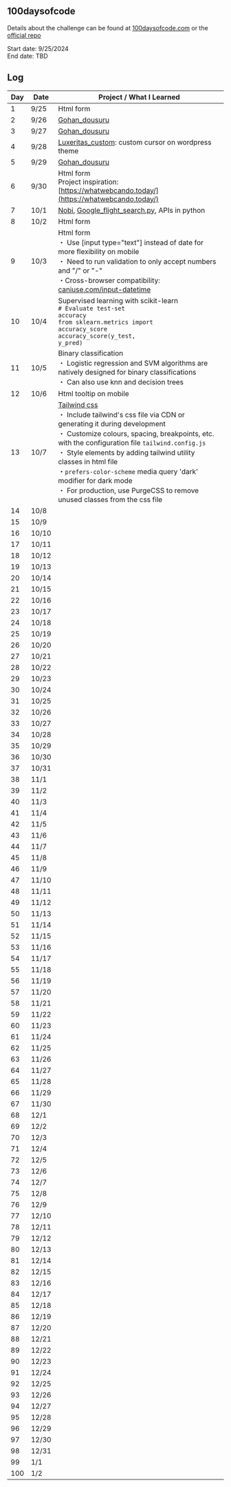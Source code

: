 ## 100daysofcode
Details about the challenge can be found at [100daysofcode.com](https://www.100daysofcode.com/) or the [official repo](https://github.com/Kallaway/100-days-of-code)

Start date: 9/25/2024<br>
End date: TBD

## Log

|Day|Date|Project / What I Learned| 
|-|-|-| 
|1|9/25|Html form| 
|2|9/26|[Gohan_dousuru](https://github.com/rei620m/gohan_dousuru)| 
|3|9/27|[Gohan_dousuru](https://github.com/rei620m/gohan_dousuru)|
|4|9/28|[Luxeritas_custom](https://github.com/rei620m/luxeritas_custom): custom cursor on wordpress theme| 
|5|9/29|[Gohan_dousuru](https://github.com/rei620m/gohan_dousuru)| 
|6|9/30|Html form<br>Project inspiration: [https://whatwebcando.today/](https://whatwebcando.today/)| 
|7|10/1|[Nobi](https://github.com/rei620m/nobi), [Google_flight_search.py](https://github.com/rei620m/python_automation/blob/main/google_flight_search.py), APIs in python| 
|8|10/2|Html form| 
|9|10/3|Html form<br>・ Use [input type="text"] instead of date for more flexibility on mobile<br>・ Need to run validation to only accept numbers and "/" or "-"<br>・Cross-browser compatibility: [caniuse.com/input-datetime](https://caniuse.com/input-datetime)| 
|10|10/4|Supervised learning with scikit-learn<br><code># Evaluate test-set accuracy</code><br><code>from sklearn.metrics import accuracy_score</code><br><code>accuracy_score(y_test, y_pred)</code>| 
|11|10/5|Binary classification<br>・ Logistic regression and SVM algorithms are natively designed for binary classifications<br>・ Can also use knn and decision trees| 
|12|10/6|Html tooltip on mobile| 
|13|10/7|[Tailwind css](https://tailwindcss.com/docs/installation)<br>・ Include tailwind's css file via CDN or generating it during development<br>・ Customize colours, spacing, breakpoints, etc. with the configuration file <code>tailwind.config.js</code><br>・ Style elements by adding tailwind utility classes in html file<br>・<code>prefers-color-scheme</code> media query 'dark' modifier for dark mode<br>・ For production, use PurgeCSS to remove unused classes from the css file| 
|14|10/8||
|15|10/9||
|16|10/10||
|17|10/11||
|18|10/12||
|19|10/13||
|20|10/14||
|21|10/15||
|22|10/16||
|23|10/17||
|24|10/18||
|25|10/19||
|26|10/20||
|27|10/21||
|28|10/22||
|29|10/23||
|30|10/24||
|31|10/25||
|32|10/26||
|33|10/27||
|34|10/28||
|35|10/29||
|36|10/30||
|37|10/31||
|38|11/1||
|39|11/2||
|40|11/3||
|41|11/4||
|42|11/5||
|43|11/6||
|44|11/7||
|45|11/8||
|46|11/9||
|47|11/10||
|48|11/11||
|49|11/12||
|50|11/13||
|51|11/14||
|52|11/15||
|53|11/16||
|54|11/17||
|55|11/18||
|56|11/19||
|57|11/20||
|58|11/21||
|59|11/22||
|60|11/23||
|61|11/24||
|62|11/25||
|63|11/26||
|64|11/27||
|65|11/28||
|66|11/29||
|67|11/30||
|68|12/1||
|69|12/2||
|70|12/3||
|71|12/4||
|72|12/5||
|73|12/6||
|74|12/7||
|75|12/8||
|76|12/9||
|77|12/10||
|78|12/11||
|79|12/12||
|80|12/13||
|81|12/14||
|82|12/15||
|83|12/16||
|84|12/17||
|85|12/18||
|86|12/19||
|87|12/20||
|88|12/21||
|89|12/22||
|90|12/23||
|91|12/24||
|92|12/25||
|93|12/26||
|94|12/27||
|95|12/28||
|96|12/29||
|97|12/30||
|98|12/31||
|99|1/1||
|100|1/2||
